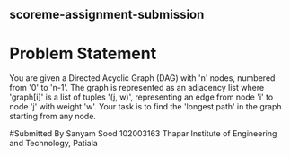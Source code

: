 ## scoreme-assignment-submission
# Problem Statement
You are given a Directed Acyclic Graph (DAG) with 'n' nodes, numbered from '0' to 'n-1'. The graph is represented as an adjacency list where 'graph[i]' is a list of tuples '(j, w)', representing an edge from node 'i' to node 'j' with weight 'w'. Your task is to find the 'longest path' in the graph starting from any node.

#Submitted By
Sanyam Sood
102003163
Thapar Institute of Engineering and Technology, Patiala
